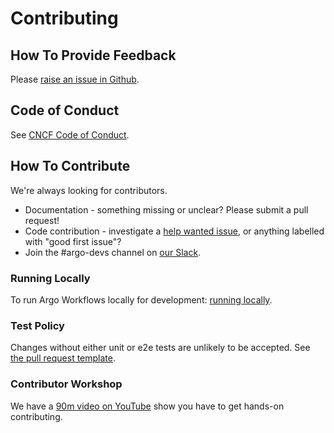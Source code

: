 # Contributing

## How To Provide Feedback

Please [raise an issue in Github](https://github.com/argoproj/argo-workflows/issues).

## Code of Conduct

See [CNCF Code of Conduct](https://github.com/cncf/foundation/blob/master/code-of-conduct.md).

## How To Contribute

We're always looking for contributors.

* Documentation - something missing or unclear? Please submit a pull request!
* Code contribution - investigate a [help wanted issue](https://github.com/argoproj/argo-workflows/issues?q=is%3Aopen+is%3Aissue+label%3A%22help+wanted%22+label%3A%22good+first+issue%22), or anything labelled with "good first issue"?
* Join the #argo-devs channel on [our Slack](https://argoproj.github.io/community/join-slack).

### Running Locally

To run Argo Workflows locally for development: [running locally](running-locally.md).

### Test Policy

Changes without either unit or e2e tests are unlikely to be accepted. See [the pull request template](https://github.com/argoproj/argo-workflows/blob/master/.github/pull_request_template.md).

### Contributor Workshop

We have a [90m video on YouTube](https://youtu.be/zZv0lNCDG9w) show you have to get hands-on contributing.
